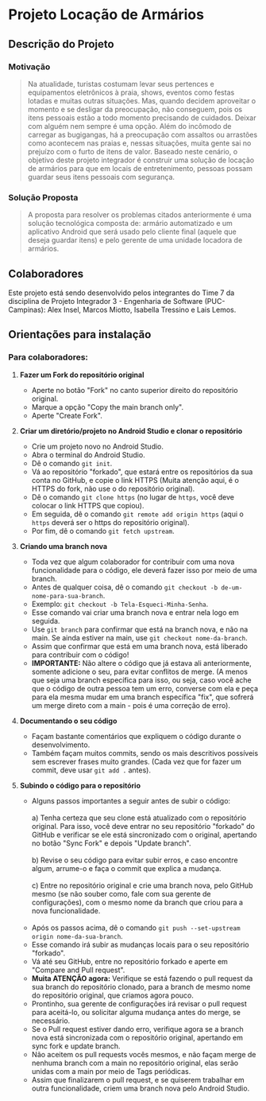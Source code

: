 # Projeto Locação de Armários

## Descrição do Projeto

### Motivação
> Na atualidade, turistas costumam levar seus pertences e equipamentos eletrônicos à praia,
shows, eventos como festas lotadas e muitas outras situações. Mas, quando decidem
aproveitar o momento e se desligar da preocupação, não conseguem, pois os itens pessoais
estão a todo momento precisando de cuidados. Deixar com alguém nem sempre é uma
opção.
Além do incômodo de carregar as bugigangas, há a preocupação com assaltos ou arrastões
como acontecem nas praias e, nessas situações, muita gente sai no prejuízo com o furto de
itens de valor.
Baseado neste cenário, o objetivo deste projeto integrador é construir uma solução de
locação de armários para que em locais de entretenimento, pessoas possam guardar seus
itens pessoais com segurança.

### Solução Proposta
> A proposta para resolver os problemas citados anteriormente é uma solução tecnológica
composta de: armário automatizado e um aplicativo Android que será usado pelo cliente
final (aquele que deseja guardar itens) e pelo gerente de uma unidade locadora de armários.

<!-- ## Tecnologias Utilizadas
Este projeto utiliza as seguintes tecnologias e linguagens: -->

## Colaboradores
Este projeto está sendo desenvolvido pelos integrantes do Time 7 da disciplina de Projeto Integrador 3 - Engenharia de Software (PUC-Campinas): Alex Insel, Marcos Miotto, Isabella Tressino e Lais Lemos.

## Orientações para instalação

### Para colaboradores:

1. **Fazer um Fork do repositório original**
   * Aperte no botão "Fork" no canto superior direito do repositório original.
   * Marque a opção "Copy the main branch only".
   * Aperte "Create Fork".

2. **Criar um diretório/projeto no Android Studio e clonar o repositório**
   * Crie um projeto novo no Android Studio.
   * Abra o terminal do Android Studio.
   * Dê o comando `git init`.
   * Vá ao repositório "forkado", que estará entre os repositórios da sua conta no GitHub, e copie o link HTTPS (Muita atenção aqui, é o HTTPS do fork, não use o do repositório original).
   * Dê o comando `git clone https` (no lugar de `https`, você deve colocar o link HTTPS que copiou).
   * Em seguida, dê o comando `git remote add origin https` (aqui o `https` deverá ser o https do repositório original).
   * Por fim, dê o comando `git fetch upstream`.

3. **Criando uma branch nova**
   * Toda vez que algum colaborador for contribuir com uma nova funcionalidade para o código, ele deverá fazer isso por meio de uma branch.
   * Antes de qualquer coisa, dê o comando `git checkout -b de-um-nome-para-sua-branch`.
   * Exemplo: `git checkout -b Tela-Esqueci-Minha-Senha`.
   * Esse comando vai criar uma branch nova e entrar nela logo em seguida.
   * Use `git branch` para confirmar que está na branch nova, e não na main. Se ainda estiver na main, use `git checkout nome-da-branch`.
   * Assim que confirmar que está em uma branch nova, está liberado para contribuir com o código!
   * **IMPORTANTE:** Não altere o código que já estava ali anteriormente, somente adicione o seu, para evitar conflitos de merge. (A menos que seja uma branch específica para isso, ou seja, caso você ache que o código de outra pessoa tem um erro, converse com ela e peça para ela mesma mudar em uma branch específica "fix", que sofrerá um merge direto com a main - pois é uma correção de erro).

4. **Documentando o seu código**
   * Façam bastante comentários que expliquem o código durante o desenvolvimento.
   * Também façam muitos commits, sendo os mais descritivos possíveis sem escrever frases muito grandes. (Cada vez que for fazer um commit, deve usar `git add .` antes).

5. **Subindo o código para o repositório**
   * Alguns passos importantes a seguir antes de subir o código:</br></br>
     a) Tenha certeza que seu clone está atualizado com o repositório original. Para isso, você deve entrar no seu repositório "forkado" do GitHub e verificar se ele está sincronizado com o original, apertando no      botão "Sync Fork" e depois "Update branch".</br></br>
     b) Revise o seu código para evitar subir erros, e caso encontre algum, arrume-o e faça o commit que explica a mudança.</br></br>
     c) Entre no repositório original e crie uma branch nova, pelo GitHub mesmo (se não souber como, fale com sua gerente de configurações), com o mesmo nome da branch que criou para a nova funcionalidade.</br> 
     </br>
   * Após os passos acima, dê o comando `git push --set-upstream origin nome-da-sua-branch`.
   * Esse comando irá subir as mudanças locais para o seu repositório "forkado".
   * Vá até seu GitHub, entre no repositório forkado e aperte em "Compare and Pull request".
   * **Muita ATENÇÃO agora:** Verifique se está fazendo o pull request da sua branch do repositório clonado, para a branch de mesmo nome do repositório original, que criamos agora pouco.
   * Prontinho, sua gerente de configurações irá revisar o pull request para aceitá-lo, ou solicitar alguma mudança antes do merge, se necessário.
   * Se o Pull request estiver dando erro, verifique agora se a branch nova está sincronizada com o repositório original, apertando em sync fork e update branch.
   * Não aceitem os pull requests vocês mesmos, e não façam merge de nenhuma branch com a main no repositório original, elas serão unidas com a main por meio de Tags periódicas.
   * Assim que finalizarem o pull request, e se quiserem trabalhar em outra funcionalidade, criem uma branch nova pelo Android Studio.

